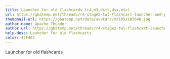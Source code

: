 ```yaml
---
title: Launcher for old flashcards (r4,m3,dstt,dsx,etc)
url: https://gbatemp.net/threads/r4-stage2-twl-flashcart-launcher-and-perhaps-other-cards-soon%E2%84%A2.416434/
thumbnail-url: https://gbatemp.net/data/avatars/m/105/105648.jpg
author.name: Apache Thunder
author.url: https://gbatemp.net/threads/r4-stage2-twl-flashcart-launcher-and-perhaps-other-cards-soon%E2%84%A2.416434/
help-desc: Launcher for old flashcarts
color: 42F462
---
```


Launcher for old flashcards
